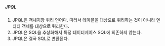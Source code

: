 ##### JPQL
1. JPQL은 객체지향 쿼리 언어다. 따라서 테이블을 대상으로 쿼리하는 것이 아니라 엔티티 객체를 대상으로 쿼리한다.
2. JPQL은 SQL을 추상화해서 특정 데이터베이스 SQL에 의존하지 않는다.
3. JPQL은 결국 SQL로 변환된다. 